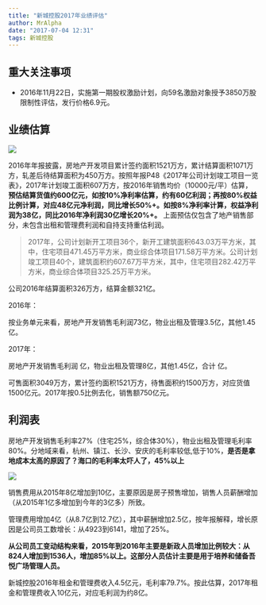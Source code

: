 ```yaml
---
title: "新城控股2017年业绩评估"
author: MrAlpha
date: "2017-07-04 12:31"
tags: 新城控股
---
```


## 重大关注事项

- 2016年11月22日，实施第一期股权激励计划，向59名激励对象授予3850万股限制性评估，发行价格6.9元。


## 业绩估算

![](http://7xonmk.com1.z0.glb.clouddn.com/2017-07-20_12-32-53.jpg)

2016年年报披露，房地产开发项目累计签约面积1521万方，累计结算面积1071万方，轧差后待结算面积为450万方。按照年报P48《2017年公司计划竣工项目一览表》，2017年计划竣工面积607万方，按2016年销售均价（10000元/平）估算，**预估结算货值约600亿元，如按10%净利率估算，约有60亿利润；再按80%权益比例计算，对应48亿元净利润，同比增长50%+。如按8%净利率计算，权益净利润为38亿，同比2016年净利润30亿增长20%+。** 上面预估仅包含了地产销售部分，未包含出租和管理费利润和自持支持重估利润。

> 2017年，公司计划新开工项目36个，新开工建筑面积643.03万平方米，其中，住宅项目471.45万平方米，商业综合体项目171.58万平方米。公司计划竣工项目40个，建筑面积约607.67万平方米，其中，住宅项目282.42万平方米，商业综合体项目325.25万平方米。

公司2016年结算面积326万方，结算金额321亿。

2016年：

  按业务单元来看，房地产开发销售毛利润73亿，物业出租及管理3.5亿，其他1.45亿。

2017年：

  房地产开发销售毛利润 亿，物业出租及管理8亿，其他1.45亿，合计 亿。

可售面积3049万方，累计签约面积1521万方，待售面积约1500万方，对应货值1500亿元。2017年按0.5比例去化，销售额750亿元。

## 利润表

房地产开发销售毛利率27%（住宅25%，综合体30%），物业出租及管理毛利率80%。分地域来看，杭州、镇江、长沙、安庆的毛利率较低,低于10%，**是否是拿地成本太高的原因了？海口的毛利率太吓人了，45%以上**

![](http://7xonmk.com1.z0.glb.clouddn.com/2017-07-04_15-33-50.jpg)

销售费用从2015年8亿增加到10亿，主要原因是房子预售增加，销售人员薪酬增加（从2015年1亿多增加到今年的3亿多）所致。

管理费用增加4亿（从8.7亿到12.7亿），其中薪酬增加2.5亿，按年报解释，增长原因是公司员工数增长：从4923到6141，增加了25%。

**从公司员工变动结构来看，2015年到2016年主要是新政人员增加比例较大：从824人增加到1536人，增加85%以上。这部分人员估计主要是用于培养和储备吾悦广场管理人员。**

新城控股2016年租金和管理费收入4.5亿元，毛利率79.7%。按此估算，2017年租金和管理费收入10亿元，对应毛利润为约8亿。
